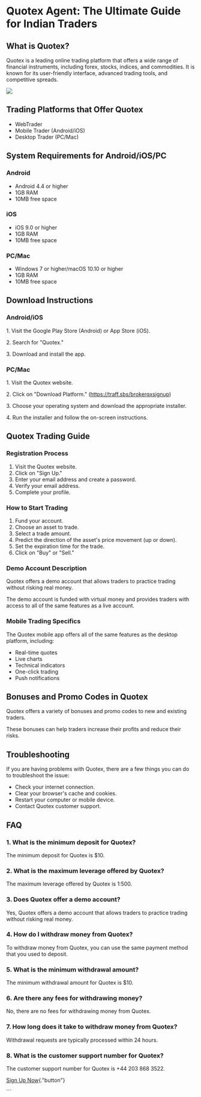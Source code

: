 # Quotex Agent: The Ultimate Guide for Indian Traders

## What is Quotex?

Quotex is a leading online trading platform that offers a wide range of
financial instruments, including forex, stocks, indices, and
commodities. It is known for its user-friendly interface, advanced
trading tools, and competitive spreads.

[![](https://static.quotex.io/files/4_en/300_250.jpg)](https://traff.sbs/brokerqxlid)

## Trading Platforms that Offer Quotex

-   WebTrader
-   Mobile Trader (Android/iOS)
-   Desktop Trader (PC/Mac)

## System Requirements for Android/iOS/PC

### Android

-   Android 4.4 or higher
-   1GB RAM
-   10MB free space

### iOS

-   iOS 9.0 or higher
-   1GB RAM
-   10MB free space

### PC/Mac

-   Windows 7 or higher/macOS 10.10 or higher
-   1GB RAM
-   10MB free space

## Download Instructions

### Android/iOS

1\. Visit the Google Play Store (Android) or App Store (iOS).

2\. Search for "Quotex."

3\. Download and install the app.

### PC/Mac

1\. Visit the Quotex website.

2\. Click on "Download Platform."
(https://traff.sbs/brokerqxsignup)

3\. Choose your operating system and download the appropriate installer.

4\. Run the installer and follow the on-screen instructions.

## Quotex Trading Guide

### Registration Process

1.  Visit the Quotex website.
2.  Click on "Sign Up."
3.  Enter your email address and create a password.
4.  Verify your email address.
5.  Complete your profile.

### How to Start Trading

1.  Fund your account.
2.  Choose an asset to trade.
3.  Select a trade amount.
4.  Predict the direction of the asset\'s price movement (up or down).
5.  Set the expiration time for the trade.
6.  Click on "Buy" or "Sell."

### Demo Account Description

Quotex offers a demo account that allows traders to practice trading
without risking real money.

The demo account is funded with virtual money and provides traders with
access to all of the same features as a live account.

### Mobile Trading Specifics

The Quotex mobile app offers all of the same features as the desktop
platform, including:

-   Real-time quotes
-   Live charts
-   Technical indicators
-   One-click trading
-   Push notifications

## Bonuses and Promo Codes in Quotex

Quotex offers a variety of bonuses and promo codes to new and existing
traders.

These bonuses can help traders increase their profits and reduce their
risks.

## Troubleshooting

If you are having problems with Quotex, there are a few things you can
do to troubleshoot the issue:

-   Check your internet connection.
-   Clear your browser\'s cache and cookies.
-   Restart your computer or mobile device.
-   Contact Quotex customer support.

## FAQ

### 1. What is the minimum deposit for Quotex?

The minimum deposit for Quotex is \$10.

### 2. What is the maximum leverage offered by Quotex?

The maximum leverage offered by Quotex is 1:500.

### 3. Does Quotex offer a demo account?

Yes, Quotex offers a demo account that allows traders to practice
trading without risking real money.

### 4. How do I withdraw money from Quotex?

To withdraw money from Quotex, you can use the same payment method that
you used to deposit.

### 5. What is the minimum withdrawal amount?

The minimum withdrawal amount for Quotex is \$10.

### 6. Are there any fees for withdrawing money?

No, there are no fees for withdrawing money from Quotex.

### 7. How long does it take to withdraw money from Quotex?

Withdrawal requests are typically processed within 24 hours.

### 8. What is the customer support number for Quotex?

The customer support number for Quotex is +44 203 868 3522.

[Sign Up Now](\%22https://traff.sbs/brokerqxsignup\%22){."button"}

\`\`\`

